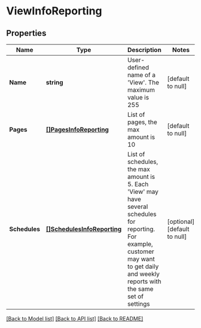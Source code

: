 # ViewInfoReporting

## Properties
Name | Type | Description | Notes
------------ | ------------- | ------------- | -------------
**Name** | **string** | User-defined name of a &#39;View&#39;. The maximum value is 255 | [default to null]
**Pages** | [**[]PagesInfoReporting**](PagesInfoReporting.md) | List of pages, the max amount is 10 | [default to null]
**Schedules** | [**[]SchedulesInfoReporting**](SchedulesInfoReporting.md) | List of schedules, the max amount is 5. Each &#39;View&#39; may have several schedules for reporting. For example, customer may want to get daily and weekly reports with the same set of settings | [optional] [default to null]

[[Back to Model list]](../README.md#documentation-for-models) [[Back to API list]](../README.md#documentation-for-api-endpoints) [[Back to README]](../README.md)


